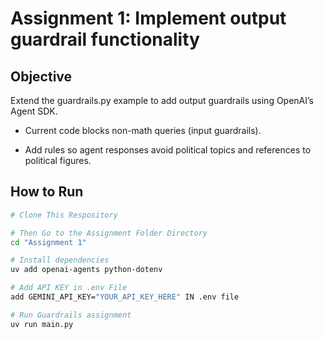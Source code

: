 # Assignment 1: **Implement output guardrail functionality**

## Objective
Extend the guardrails.py example to add output guardrails using OpenAI’s Agent SDK.

 - Current code blocks non-math queries (input guardrails).

 - Add rules so agent responses avoid political topics and references to political figures.

##  How to Run
```bash
# Clone This Respository

# Then Go to the Assignment Folder Directory
cd "Assignment 1"

# Install dependencies
uv add openai-agents python-dotenv

# Add API KEY in .env File
add GEMINI_API_KEY="YOUR_API_KEY_HERE" IN .env file 

# Run Guardrails assignment
uv run main.py

